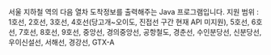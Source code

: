 서울 지하철 역의 다음 열차 도착정보를 출력해주는 Java 프로그램입니다.
지원 범위 : 1호선, 2호선, 3호선, 4호선(당고개~오이도, 진접선 구간 현재 API 미지원), 5호선, 6호선, 7호선, 8호선, 9호선, 중앙선, 경의중앙선, 공항철도, 경춘선, 수인분당선, 신분당선, 우이신설선, 서해선, 경강선, GTX-A
